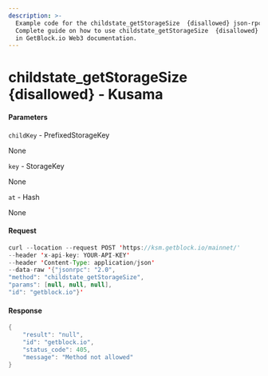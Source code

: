 ```yaml
---
description: >-
  Example code for the childstate_getStorageSize  {disallowed} json-rpc method.
  Сomplete guide on how to use childstate_getStorageSize  {disallowed} json-rpc
  in GetBlock.io Web3 documentation.
---
```


# childstate\_getStorageSize {disallowed} - Kusama

#### Parameters

`childKey` - PrefixedStorageKey

None

`key` - StorageKey

None

`at` - Hash

None

#### Request

```java
curl --location --request POST 'https://ksm.getblock.io/mainnet/' 
--header 'x-api-key: YOUR-API-KEY' 
--header 'Content-Type: application/json' 
--data-raw '{"jsonrpc": "2.0",
"method": "childstate_getStorageSize",
"params": [null, null, null],
"id": "getblock.io"}'
```

#### Response

```java
{
    "result": "null",
    "id": "getblock.io",
    "status_code": 405,
    "message": "Method not allowed"
}
```
